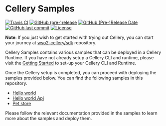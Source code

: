 Cellery Samples
===============

  [![Travis CI](https://travis-ci.org/wso2-cellery/samples.svg?branch=master)](https://travis-ci.org/wso2-cellery/samples)
  [![GitHub (pre-)release](https://img.shields.io/github/release/wso2-cellery/samples/all.svg)](https://github.com/wso2-cellery/samples/releases)
  [![GitHub (Pre-)Release Date](https://img.shields.io/github/release-date-pre/wso2-cellery/samples.svg)](https://github.com/wso2-cellery/samples/releases)
  [![GitHub last commit](https://img.shields.io/github/last-commit/wso2-cellery/samples.svg)](https://github.com/wso2-cellery/samples/commits/master)
  [![License](https://img.shields.io/badge/License-Apache%202.0-blue.svg)](https://opensource.org/licenses/Apache-2.0)

**Note**: If you just wish to get started with trying out Cellery, you can start your journey at [wso2-cellery/sdk](https://github.com/wso2-cellery/sdk) repository.

Cellery Samples contains various samples that can be deployed in a Cellery Runtime. If you have not already setup a Cellery CLI and runtime, please visit the [Getting Started](https://github.com/wso2-cellery/sdk#quickstart-guide) to set-up your Cellery CLI and Runtime.

Once the Cellery setup is completed, you can proceed with deploying the samples provided below. You can find the following samples in this repository.

* [Hello world](cells/hello-world)
* [Hello world Api](cells/hello-world-api)
* [Pet store](cells/pet-store)

Please follow the relevant documentation provided in the samples to learn more about the samples and deploy them.
